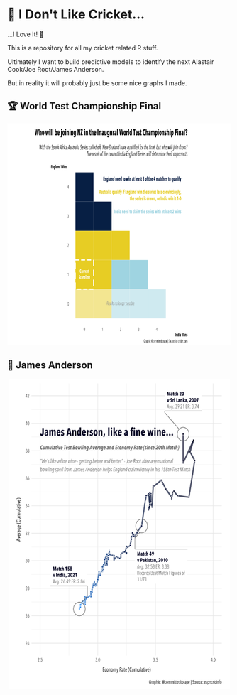 # 🏏 I Don't Like Cricket...
...I Love It! 🏏

This is a repository for all my cricket related R stuff.

Ultimately I want to build predictive models to identify the next Alastair Cook/Joe Root/James Anderson.

But in reality it will probably just be some nice graphs I made.


## 🏆 World Test Championship Final

<p align="center">
  <img width="800" height="500" src="https://github.com/committedtotape/i-dont-like-cricket/blob/main/world_test_finals/plots/world_test_championship.png">
</p>

## 🍷 James Anderson

<p align="center">
  <img width="500" height="700"
  src="https://github.com/committedtotape/i-dont-like-cricket/blob/main/jimmy_jimmy/plots/jimmy_bowling_connect.png">
</p>


